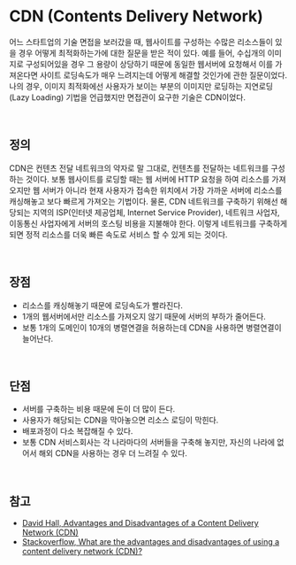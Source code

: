 # CDN (Contents Delivery Network)

어느 스타트업의 기술 면접을 보러갔을 때, 웹사이트를 구성하는 수많은 리소스들이 있을 경우 어떻게 최적화하는가에 대한 질문을 받은 적이 있다. 예를 들어, 수십개의 이미지로 구성되어있을 경우 그 용량이 상당하기 때문에 동일한 웹서버에 요청해서 이를 가져온다면 사이트 로딩속도가 매우 느려지는데 어떻게 해결할 것인가에 관한 질문이었다. 나의 경우, 이미지 최적화에선 사용자가 보이는 부분의 이미지만 로딩하는 지연로딩(Lazy Loading) 기법을 언급했지만 면접관이 요구한 기술은 CDN이었다.

<br>

## 정의

CDN은 컨텐츠 전달 네트워크의 약자로 말 그대로, 컨텐츠를 전달하는 네트워크를 구성하는 것이다. 보통 웹사이트를 로딩할 때는 웹 서버에 HTTP 요청을 하여 리소스를 가져오지만 웹 서버가 아니라 현재 사용자가 접속한 위치에서 가장 가까운 서버에 리소스를 캐싱해놓고 보다 빠르게 가져오는 기법이다. 물론, CDN 네트워크를 구축하기 위해선 해당되는 지역의 ISP(인터넷 제공업체, Internet Service Provider), 네트워크 사업자, 이동통신 사업자에게 서버의 호스팅 비용을 지불해야 한다. 이렇게 네트워크를 구축하게 되면 정적 리소스를 더욱 빠른 속도로 서비스 할 수 있게 되는 것이다.

<br>

## 장점

* 리소스를 캐싱해놓기 때문에 로딩속도가 빨라진다.
* 1개의 웹서버에서만 리소스를 가져오지 않기 때문에 서버의 부하가 줄어든다.
* 보통 1개의 도메인이 10개의 병렬연결을 허용하는데 CDN을 사용하면 병렬연결이 늘어난다.

<br>

## 단점

* 서버를 구축하는 비용 때문에 돈이 더 많이 든다.
* 사용자가 해당되는 CDN을 막아놓으면 리소스 로딩이 막힌다.
* 배포과정이 다소 복잡해질 수 있다.
* 보통 CDN 서비스회사는 각 나라마다의 서버들을 구축해 놓지만, 자신의 나라에 없어서 해외 CDN을 사용하는 경우 더 느려질 수 있다.

<br>

## 참고

* [David Hall, Advantages and Disadvantages of a Content Delivery Network (CDN)](https://blog.webnames.ca/advantages-and-disadvantages-of-a-content-delivery-network/)
* [Stackoverflow, What are the advantages and disadvantages of using a content delivery network (CDN)?](https://stackoverflow.com/questions/2145277/what-are-the-advantages-and-disadvantages-of-using-a-content-delivery-network-c)